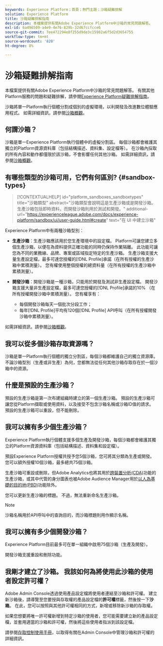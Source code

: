 ```yaml
---
keywords: Experience Platform；首頁；熱門主題；沙箱疑難排解
solution: Experience Platform
title: 沙箱疑難排解指南
description: 本檔案提供有關Adobe Experience Platform中沙箱的常見問題解答。
exl-id: 6a496509-a4e9-4e76-829b-32d67ccfcce6
source-git-commit: 7ee472294e8f255d9de3c15982a6f5d2d3654755
workflow-type: tm+mt
source-wordcount: '820'
ht-degree: 8%

---
```


# 沙箱疑難排解指南

本檔案提供有關Adobe Experience Platform中沙箱的常見問題解答。 有關其他Platform服務的問題和疑難排解，請參閱[Experience Platform疑難排解指南](../landing/troubleshooting.md)。

沙箱將單一Platform執行個體分割成個別的虛擬環境，以利開發及改進數位體驗應用程式。 如需詳細資訊，請參閱[沙箱概觀](home.md)。

## 何謂沙箱？

沙箱是單一Experience Platform執行個體中的虛擬分割區。 每個沙箱都會維護其獨立的Platform資源資料庫（包括結構描述、資料集、設定檔等）。 在沙箱內採取的所有內容和動作都僅限於該沙箱，不會影響任何其他沙箱。 如需詳細資訊，請參閱[沙箱概觀](home.md)。

## 有哪些類型的沙箱可用，它們有何區別? {#sandbox-types}

>[!CONTEXTUALHELP]
>id="platform_sandboxes_sandboxtypes"
>title="沙箱類型"
>abstract="沙箱類型會說明這是生產沙箱或是開發沙箱。生產沙箱包括即時資料，而開發沙箱則用於測試和開發。"
>additional-url="https://experienceleague.adobe.com/docs/experience-platform/sandbox/ui/user-guide.html#create" text="在 UI 中建立沙箱"

Experience Platform中有兩種沙箱型別：

* **生產沙箱**：生產沙箱應該用於您生產環境中的設定檔。 Platform可讓您建立多個生產沙箱，以便在為資料提供正確功能的同時仍保持作業隔離。 此功能可讓您為不同的業務線、品牌、專案或區域指定特定的生產沙箱。 生產沙箱支援大量生產設定檔，最多可達您授權的[!DNL Profile]承諾（在所有授權的生產沙箱中累積測量）。 您有權使用整個授權的總資料量（在所有授權的生產沙箱中累積測量）。

* **開發沙箱**：開發沙箱是一種沙箱，只能用於開發及測試非生產設定檔。 開發沙箱支援大量非生產設定檔，最多可達您授權的[!DNL Profile]承諾的10% （在所有授權開發沙箱中累積測量）。 您有權享有：
   * 每個開發沙箱每天一個批次分段工作；
   * 每年[!DNL Profile]平均有120個[!DNL Profile] API呼叫（在所有授權開發沙箱中累積測量）。

如需詳細資訊，請參閱[沙箱概觀](./home.md)。

## 我可以從多個沙箱存取資源嗎？

沙箱是單一Platform執行個體的獨立分割區，每個沙箱都維護自己的獨立資源庫。 不論沙箱型別（生產或非生產）為何，您都無法從任何其他沙箱存取存在於一個沙箱中的資源。

## 什麼是預設的生產沙箱？

預設的生產沙箱是第一次布建組織時建立的第一個生產沙箱。 預設的生產沙箱可讓您從Platform擷取或使用資料，以及接受不包含沙箱名稱或沙箱ID值的請求。 預設的生產沙箱可以重設，但不能刪除。

## 我可以擁有多少個生產沙箱？

Experience Platform執行個體支援多個生產及開發沙箱，每個沙箱都會維護其獨立的Platform資源資料庫（包括結構描述、資料集和設定檔）。

預設Experience Platform授權共授予您5個沙箱，您可將其分類為生產或開發。 您可以額外授權10個沙箱，最多總共75個沙箱。

生產沙箱可重設或刪除，但Adobe Analytics也將其用於[跨裝置分析(CDA)](https://experienceleague.adobe.com/docs/analytics/components/cda/overview.html)功能的生產沙箱，或其中代管的身分圖表也被Adobe Audience Manager用於[以人為基礎的目的地(PBD)](https://experienceleague.adobe.com/docs/audience-manager/user-guide/features/destinations/people-based/people-based-destinations-overview.html)功能除外。

您可以更新生產沙箱的標題。 不過，無法重新命名生產沙箱。

>[!NOTE]
>
>沙箱名稱用於API呼叫中的查詢目的，而沙箱標題則用作顯示名稱。

## 我可以擁有多少個開發沙箱？

Experience Platform目前最多可在單一組織中啟用75個沙箱（生產及開發）。

開發沙箱支援重設和刪除功能。

## 我剛才建立了沙箱。 我該如何為將使用此沙箱的使用者設定許可權？

Adobe Admin Console透過使用產品設定檔將使用者連結至沙箱和許可權。 建立新沙箱後，請導覽至您要授與存取權的產品設定檔的&#x200B;**許可權**&#x200B;標籤，然後按一下&#x200B;**沙箱**。 在此，您可以按照與其他許可權相同的方式，新增或移除新沙箱的存取權。

如果您想要將唯一許可權新增到特定沙箱的使用者，您可能需要建立新的產品設定檔，並套用適當的沙箱和許可權，然後將這些使用者指派到該設定檔。

請參閱[存取控制使用手冊](../access-control/ui/overview.md)，以取得有關在Admin Console中管理沙箱和許可權的詳細資訊。
